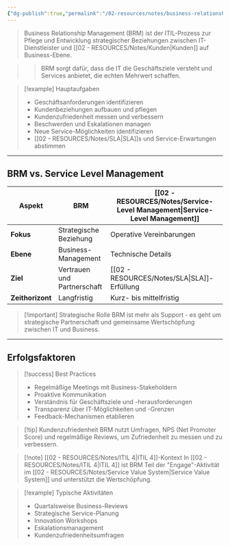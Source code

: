 ```yaml
---
{"dg-publish":true,"permalink":"/02-resources/notes/business-relationship-management/","tags":["informatik/management","GFN/LF06"],"noteIcon":"","updated":"2025-10-24T12:53:58.228+02:00"}
---
```



>Business Relationship Management (BRM) ist der ITIL-Prozess zur Pflege und Entwicklung strategischer Beziehungen zwischen IT-Dienstleister und [[02 - RESOURCES/Notes/Kunden\|Kunden]] auf Business-Ebene.

>>BRM sorgt dafür, dass die IT die Geschäftsziele versteht und Services anbietet, die echten Mehrwert schaffen.

>[!example] Hauptaufgaben
>- Geschäftsanforderungen identifizieren
>- Kundenbeziehungen aufbauen und pflegen
>- Kundenzufriedenheit messen und verbessern
>- Beschwerden und Eskalationen managen
>- Neue Service-Möglichkeiten identifizieren
>- [[02 - RESOURCES/Notes/SLA\|SLA]]s und Service-Erwartungen abstimmen

---

## BRM vs. Service Level Management

|Aspekt|BRM|[[02 - RESOURCES/Notes/Service-Level Management\|Service-Level Management]]|
|---|---|---|
|**Fokus**|Strategische Beziehung|Operative Vereinbarungen|
|**Ebene**|Business-Management|Technische Details|
|**Ziel**|Vertrauen und Partnerschaft|[[02 - RESOURCES/Notes/SLA\|SLA]]-Erfüllung|
|**Zeithorizont**|Langfristig|Kurz- bis mittelfristig|

>[!important] Strategische Rolle
>BRM ist mehr als Support - es geht um strategische Partnerschaft und gemeinsame Wertschöpfung zwischen IT und Business.

---

## Erfolgsfaktoren

>[!success] Best Practices
>- Regelmäßige Meetings mit Business-Stakeholdern
>- Proaktive Kommunikation
>- Verständnis für Geschäftsziele und -herausforderungen
>- Transparenz über IT-Möglichkeiten und -Grenzen
>- Feedback-Mechanismen etablieren

>[!tip] Kundenzufriedenheit
>BRM nutzt Umfragen, NPS (Net Promoter Score) und regelmäßige Reviews, um Zufriedenheit zu messen und zu verbessern.

>[!note] [[02 - RESOURCES/Notes/ITIL 4\|ITIL 4]]-Kontext
>In [[02 - RESOURCES/Notes/ITIL 4\|ITIL 4]] ist BRM Teil der "Engage"-Aktivität im [[02 - RESOURCES/Notes/Service Value System\|Service Value System]] und unterstützt die Wertschöpfung.

>[!example] Typische Aktivitäten
>- Quartalsweise Business-Reviews
>- Strategische Service-Planung
>- Innovation Workshops
>- Eskalationsmanagement
>- Kundenzufriedenheitsumfragen
